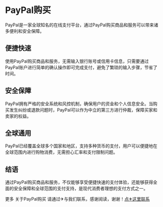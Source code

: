 # PayPal购买

PayPal是一家全球知名的在线支付平台，通过PayPal购买商品和服务可以带来诸多便利和安全保障。

## 便捷快速

使用PayPal购买商品和服务，无需输入银行账号或信用卡信息，只需要通过PayPal账户进行简单的确认操作即可完成支付，避免了繁琐的输入步骤，节省了时间。

## 安全保障

PayPal拥有严格的安全系统和风控机制，确保用户的资金和个人信息安全。当购买发生纠纷或退款问题时，PayPal可以作为中立的第三方进行仲裁，保障买家和卖家的权益。

## 全球通用

PayPal已经覆盖全球多个国家和地区，支持多种货币的支付，用户可以便捷地在全球范围内进行购物消费，无需担心汇率和支付限制问题。

## 结语

通过PayPal购买商品和服务，不仅能够享受便捷快速的支付体验，还能够获得全面的安全保障和全球范围的支付支持，是现代消费者理想的支付方式之一。

更多 关于PayPal购买 请通过✈与我们联系，感谢阅读，谢谢！[点✈这里联系](https://ads.k02.cc)